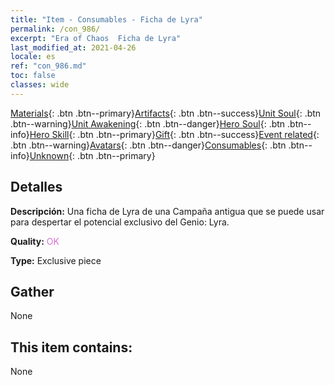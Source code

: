 ```yaml
---
title: "Item - Consumables - Ficha de Lyra"
permalink: /con_986/
excerpt: "Era of Chaos  Ficha de Lyra"
last_modified_at: 2021-04-26
locale: es
ref: "con_986.md"
toc: false
classes: wide
---
```

 [Materials](/ItemsES/){: .btn .btn--primary}[Artifacts](/ItemsES/Artifacts/){: .btn .btn--success}[Unit Soul](/ItemsES/UnitSoul/){: .btn .btn--warning}[Unit Awakening](/ItemsES/UnitAwakening/){: .btn .btn--danger}[Hero Soul](/ItemsES/HeroSoul/){: .btn .btn--info}[Hero Skill](/ItemsES/HeroSkill/){: .btn .btn--primary}[Gift](/ItemsES/Gift/){: .btn .btn--success}[Event related](/ItemsES/Events/){: .btn .btn--warning}[Avatars](/ItemsES/Avatars/){: .btn .btn--danger}[Consumables](/ItemsES/Consumables/){: .btn .btn--info}[Unknown](/ItemsES/Unknown/){: .btn .btn--primary}

## Detalles
 **Descripción:** Una ficha de Lyra de una Campaña antigua que se puede usar para despertar el potencial exclusivo del Genio: Lyra.

 **Quality:** <span style="color: #DA70D6">OK</span>

 **Type:** Exclusive piece

## Gather

  None

## This item contains:

  None

